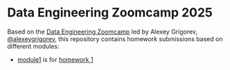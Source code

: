# Data Engineering Zoomcamp 2025
Based on the [Data Engineering Zoomcamp](https://github.com/arthurfg/data-engineering-course/tree/main) led by Alexey Grigorev, [@alexeygrigorev](https://github.com/DataTalksClub/data-engineering-zoomcamp/commits?author=alexeygrigorev), this repository contains homework submissions based on different modules:
- [module1](https://github.com/mchesler613/data-engineering/tree/main/module1) is for [homework 1](https://github.com/arthurfg/data-engineering-course/tree/main/week_1_basics_n_setup)
